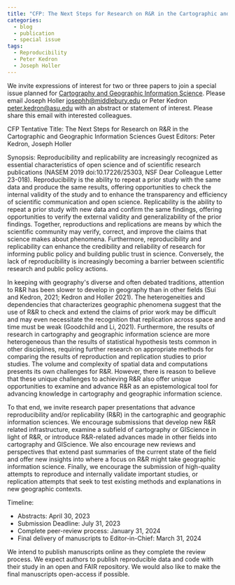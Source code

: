 ```yaml
---
title: "CFP: The Next Steps for Research on R&R in the Cartographic and Geographic Information Sciences"
categories:
  - blog
  - publication
  - special issue
tags:
  - Reproducibility
  - Peter Kedron
  - Joseph Holler
---
```


We invite expressions of interest for two or three papers to join a special issue planned for [Cartography and Geographic Information Science](https://www.tandfonline.com/journals/tcag20).
Please email Joseph Holler josephh@middlebury.edu or Peter Kedron peter.kedron@asu.edu with an abstract or statement of interest.
Please share this email with interested colleagues.

CFP Tentative Title: The Next Steps for Research on R&R in the Cartographic and Geographic Information Sciences
Guest Editors: Peter Kedron, Joseph Holler

Synopsis: Reproducibility and replicability are increasingly recognized as essential characteristics of open science and of scientific research publications (NASEM 2019 doi:10.17226/25303, NSF Dear Colleague Letter 23-018).
Reproducibility is the ability to repeat a prior study with the same data and produce the same results, offering opportunities to check the internal validity of the study and to enhance the transparency and efficiency of scientific communication and open science. Replicability is the ability to repeat a prior study with new data and confirm the same findings, offering opportunities to verify the external validity and generalizability of the prior findings. Together, reproductions and replications are means by which the scientific community may verify, correct, and improve the claims that science makes about phenomena. Furthermore, reproducibility and replicability can enhance the credibility and reliability of research for informing public policy and building public trust in science. Conversely, the lack of reproducibility is increasingly becoming a barrier between scientific research and public policy actions.

In keeping with geography's diverse and often debated traditions, attention to R&R has been slower to develop in geography than in other fields (Sui and Kedron, 2021; Kedron and Holler 2021). The heterogeneities and dependencies that characterizes geographic phenomena suggest that the use of R&R to check and extend the claims of prior work may be difficult and may even necessitate the recognition that replication across space and time must be weak (Goodchild and Li, 2021). Furthermore, the results of research in cartography and geographic information science are more heterogeneous than the results of statistical hypothesis tests common in other disciplines, requiring further research on appropriate methods for comparing the results of reproduction and replication studies to prior studies. The volume and complexity of spatial data and computations presents its own challenges for R&R. However, there is reason to believe that these unique challenges to achieving R&R also offer unique opportunities to examine and advance R&R as an epistemological tool for advancing knowledge in cartography and geographic information science.

To that end, we invite research paper presentations that advance reproducibility and/or replicability (R&R) in the cartographic and geographic information sciences. We encourage submissions that develop new R&R related infrastructure, examine a subfield of cartography or GIScience in light of R&R, or introduce R&R-related advances made in other fields into cartography and GIScience. We also encourage new reviews and perspectives that extend past summaries of the current state of the field and offer new insights into where a focus on R&R might take geographic information science. Finally, we encourage the submission of high-quality attempts to reproduce and internally validate important studies, or replication attempts that seek to test existing methods and explanations in new geographic contexts.

Timeline:
- Abstracts: April 30, 2023 
-	Submission Deadline: July 31, 2023
-	Complete peer-review process: January 31, 2024
-	Final delivery of manuscripts to Editor-in-Chief: March 31, 2024

We intend to publish manuscripts online as they complete the review process.
We expect authors to publish reproducible data and code with their study in an open and FAIR repository.
We would also like to make the final manuscripts open-access if possible.
